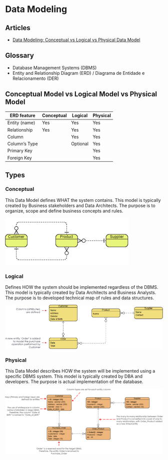 # Data Modeling

## Articles

- [Data Modeling: Conceptual vs Logical vs Physical Data Model](https://online.visual-paradigm.com/knowledge/visual-modeling/conceptual-vs-logical-vs-physical-data-model)

## Glossary

- Database Management Systems (DBMS)
- Entity and Relationship Diagram (ERD) / Diagrama de Entidade e Relacionamento (DER)

## Conceptual Model vs Logical Model vs Physical Model

| ERD feature   | Conceptual | Logical  | Physical |
| ------------- | ---------- | -------- | -------- |
| Entity (name) | Yes        | Yes      | Yes      |
| Relationship  | Yes        | Yes      | Yes      |
| Column        |            | Yes      | Yes      |
| Column’s Type |            | Optional | Yes      |
| Primary Key   |            |          | Yes      |
| Foreign Key   |            |          | Yes      |

## Types

### Conceptual

This Data Model defines WHAT the system contains. This model is typically created by Business stakeholders and Data Architects. The purpose is to organize, scope and define business concepts and rules.

![Conceptual Data Model](/assets/images/data/conceptual-data-model.png)

### Logical

Defines HOW the system should be implemented regardless of the DBMS. This model is typically created by Data Architects and Business Analysts. The purpose is to developed technical map of rules and data structures.

![Logical ER Model](/assets/images/data/logical-er-model.png)

### Physical

This Data Model describes HOW the system will be implemented using a specific DBMS system. This model is typically created by DBA and developers. The purpose is actual implementation of the database.

![Logical ER Model](/assets/images/data/physical-er-model.png)
